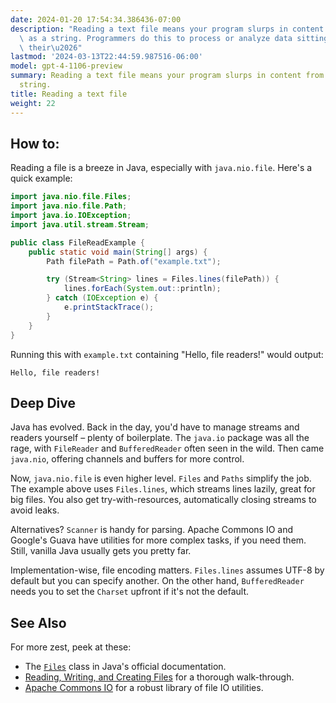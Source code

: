 ```yaml
---
date: 2024-01-20 17:54:34.386436-07:00
description: "Reading a text file means your program slurps in content from a file\
  \ as a string. Programmers do this to process or analyze data sitting in files on\
  \ their\u2026"
lastmod: '2024-03-13T22:44:59.987516-06:00'
model: gpt-4-1106-preview
summary: Reading a text file means your program slurps in content from a file as a
  string.
title: Reading a text file
weight: 22
---
```


## How to:
Reading a file is a breeze in Java, especially with `java.nio.file`. Here's a quick example:

```java
import java.nio.file.Files;
import java.nio.file.Path;
import java.io.IOException;
import java.util.stream.Stream;

public class FileReadExample {
    public static void main(String[] args) {
        Path filePath = Path.of("example.txt");

        try (Stream<String> lines = Files.lines(filePath)) {
            lines.forEach(System.out::println);
        } catch (IOException e) {
            e.printStackTrace();
        }
    }
}
```

Running this with `example.txt` containing "Hello, file readers!" would output:

```
Hello, file readers!
```

## Deep Dive
Java has evolved. Back in the day, you'd have to manage streams and readers yourself – plenty of boilerplate. The `java.io` package was all the rage, with `FileReader` and `BufferedReader` often seen in the wild. Then came `java.nio`, offering channels and buffers for more control.

Now, `java.nio.file` is even higher level. `Files` and `Paths` simplify the job. The example above uses `Files.lines`, which streams lines lazily, great for big files. You also get try-with-resources, automatically closing streams to avoid leaks.

Alternatives? `Scanner` is handy for parsing. Apache Commons IO and Google's Guava have utilities for more complex tasks, if you need them. Still, vanilla Java usually gets you pretty far.

Implementation-wise, file encoding matters. `Files.lines` assumes UTF-8 by default but you can specify another. On the other hand, `BufferedReader` needs you to set the `Charset` upfront if it's not the default.

## See Also
For more zest, peek at these:

- The [`Files`](https://docs.oracle.com/en/java/javase/17/docs/api/java.base/java/nio/file/Files.html) class in Java's official documentation.
- [Reading, Writing, and Creating Files](https://docs.oracle.com/javase/tutorial/essential/io/file.html) for a thorough walk-through.
- [Apache Commons IO](https://commons.apache.org/proper/commons-io/) for a robust library of file IO utilities.
